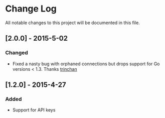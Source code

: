 # Change Log
All notable changes to this project will be documented in this file.

## [2.0.0] - 2015-5-02
### Changed
- Fixed a nasty bug with orphaned connections but drops support for Go versions < 1.3. Thanks [trinchan](https://github.com/sendgrid/sendgrid-go/pull/24)

## [1.2.0] - 2015-4-27
### Added
- Support for API keys

